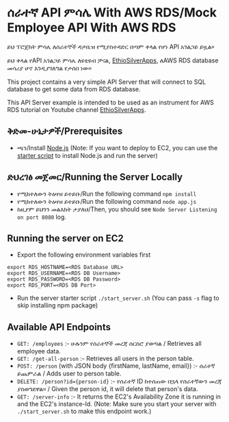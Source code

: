 # ሰራተኛ API ምሳሌ With AWS RDS/Mock Employee API With AWS RDS

ይህ ፕሮጀክት ምሳሌ ለሰራተኞች ዳታቤዝ የሚያስተዳድር በጣም ቀላል የሆነ API አገልጋይ ይዟል።

ይህ ቀላል የAPI አገልጋይ ምሳሌ ለዩቲዩብ ቻናል, [EthioSilverApps](https://www.youtube.com/@ethiosilverapps), ለAWS RDS database መሳሪያ ሆኖ እንዲያገለግል የታሰበ ነው።

This project contains a very simple API Server that will connect to SQL database to get some data from RDS database. 

This API Server example is intended to be used as an instrument for AWS RDS tutorial on Youtube channel [EthioSilverApps](https://www.youtube.com/@ethiosilverapps).

## ቅድመ-ሁኔታዎች/Prerequisites

- ጫን/Install [Node.js](https://nodejs.org/en/download/) (Note: If you want to deploy to EC2, you can use the [starter script](#running-the-server-on-ec2) to install Node.js and run the server)

## ድህረገፅ መጀመር/Running the Server Locally

- የሚከተለውን ትዕዛዝ ይተይቡ/Run the following command `npm install`
- የሚከተለውን ትዕዛዝ ይተይቡ/Run the following command `node app.js`
- ከዚያም ይህንን መልእክት ታያለህ/Then, you should see `Node Server Listening on port 8080` log.

## Running the server on EC2

- Export the following environment variables first 
```
export RDS_HOSTNAME=<RDS Database URL>
export RDS_USERNAME=<RDS DB Username>
export RDS_PASSWORD=<RDS DB Password>
export RDS_PORT=<RDS DB Port>
```
- Run the server starter script `./start_server.sh` (You can pass `-s` flag to skip installing npm package)

## Available API Endpoints

- `GET: /employees` :- ሁሉንም የሰራተኞች መረጃ ሰርስሮ ያወጣል / Retrieves all employee data.
- `GET: /get-all-person` :- Retrieves all users in the person table. 
- `POST: /person` (with JSON body {firstName, lastName, email}) :- ሰራተኛ ይጨምራል / Adds user to person table.
- `DELETE: /person?id={person-id}` :- የሰራተኛ ID ከተሰጠው በኋላ የሰራተኛውን መረጃ ያስወግደዋል። / Given the person id, it will delete that person's data.
- `GET: /server-info` :- It returns the EC2's Availability Zone it is running in and the EC2's instance-Id. (Note: Make sure you start your server with `./start_server.sh` to make this endpoint work.)